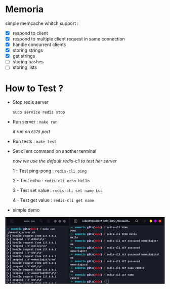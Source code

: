 # Memoria

simple memcache whitch support :

- [x] respond to client
- [x] respond to multiple client request in same connection
- [x] handle concurrent clients
- [X] storing strings
- [X] get strings
- [ ] storing hashes
- [ ] storing lists

# How to Test ?
- Stop redis server

	```sudo service redis stop```

- Run server : ```make run```

	*it run on ```6379``` port*

- Run tests :  ```make test```

- Set client command on another terminal

	*now we use the default redis-cli to test her server*

	1 - Test ping-pong : ```redis-cli ping```

	2 - Test echo : ```redis-cli echo Hello```

	3 - Test set value : ```redis-cli set name Luc```

	4 - Test get value : ```redis-cli get name```

- simple demo

![simple_demo](https://github.com/LekeneCedric/memoria/blob/main/demo/client-server-communication.png)

